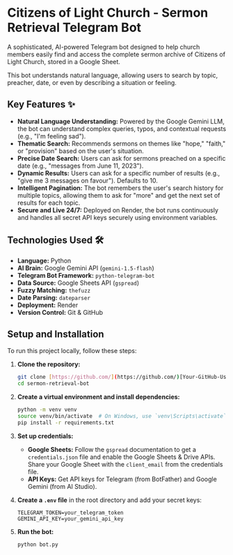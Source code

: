 # Citizens of Light Church - Sermon Retrieval Telegram Bot

A sophisticated, AI-powered Telegram bot designed to help church members easily find and access the complete sermon archive of Citizens of Light Church, stored in a Google Sheet.

This bot understands natural language, allowing users to search by topic, preacher, date, or even by describing a situation or feeling.

## Key Features ✨

* **Natural Language Understanding:** Powered by the Google Gemini LLM, the bot can understand complex queries, typos, and contextual requests (e.g., "I'm feeling sad").
* **Thematic Search:** Recommends sermons on themes like "hope," "faith," or "provision" based on the user's situation.
* **Precise Date Search:** Users can ask for sermons preached on a specific date (e.g., "messages from June 11, 2023").
* **Dynamic Results:** Users can ask for a specific number of results (e.g., "give me 3 messages on favour"). Defaults to 10.
* **Intelligent Pagination:** The bot remembers the user's search history for multiple topics, allowing them to ask for "more" and get the next set of results for each topic.
* **Secure and Live 24/7:** Deployed on Render, the bot runs continuously and handles all secret API keys securely using environment variables.

## Technologies Used 🛠️

* **Language:** Python
* **AI Brain:** Google Gemini API (`gemini-1.5-flash`)
* **Telegram Bot Framework:** `python-telegram-bot`
* **Data Source:** Google Sheets API (`gspread`)
* **Fuzzy Matching:** `thefuzz`
* **Date Parsing:** `dateparser`
* **Deployment:** Render
* **Version Control:** Git & GitHub

## Setup and Installation

To run this project locally, follow these steps:

1.  **Clone the repository:**
    ```bash
    git clone [https://github.com/](https://github.com/)[Your-GitHub-Username]/sermon-retrieval-bot.git
    cd sermon-retrieval-bot
    ```

2.  **Create a virtual environment and install dependencies:**
    ```bash
    python -m venv venv
    source venv/bin/activate  # On Windows, use `venv\Scripts\activate`
    pip install -r requirements.txt
    ```

3.  **Set up credentials:**
    * **Google Sheets:** Follow the `gspread` documentation to get a `credentials.json` file and enable the Google Sheets & Drive APIs. Share your Google Sheet with the `client_email` from the credentials file.
    * **API Keys:** Get API keys for Telegram (from BotFather) and Google Gemini (from AI Studio).

4.  **Create a `.env` file** in the root directory and add your secret keys:
    ```
    TELEGRAM_TOKEN=your_telegram_token
    GEMINI_API_KEY=your_gemini_api_key
    ```

5.  **Run the bot:**
    ```bash
    python bot.py
    ```

